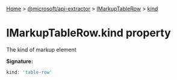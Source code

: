[Home](./index) &gt; [@microsoft/api-extractor](api-extractor.md) &gt; [IMarkupTableRow](api-extractor.imarkuptablerow.md) &gt; [kind](api-extractor.imarkuptablerow.kind.md)

# IMarkupTableRow.kind property

The kind of markup element

**Signature:**
```javascript
kind: 'table-row'
```
